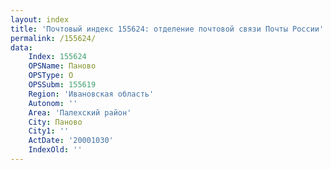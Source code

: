 ```yaml
---
layout: index
title: 'Почтовый индекс 155624: отделение почтовой связи Почты России'
permalink: /155624/
data:
    Index: 155624
    OPSName: Паново
    OPSType: О
    OPSSubm: 155619
    Region: 'Ивановская область'
    Autonom: ''
    Area: 'Палехский район'
    City: Паново
    City1: ''
    ActDate: '20001030'
    IndexOld: ''
---
```

